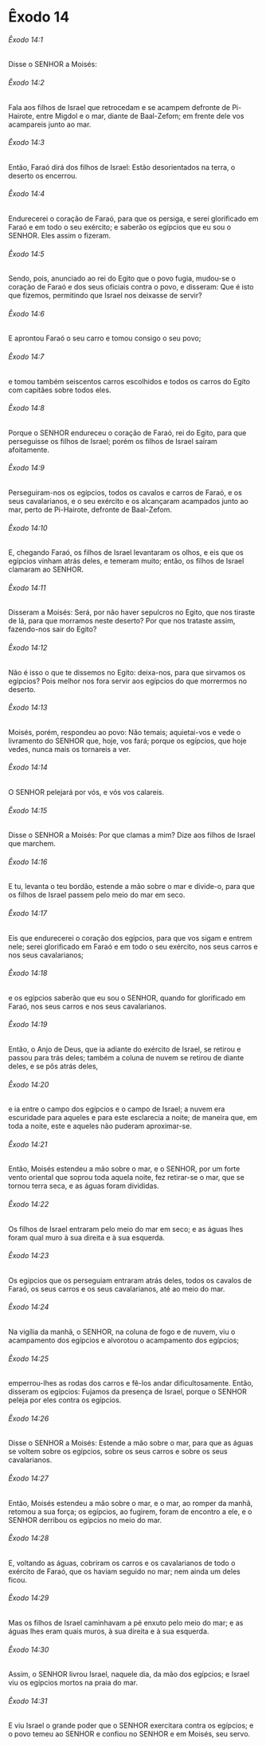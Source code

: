 # Êxodo 14

###### Êxodo 14:1

Disse o SENHOR a Moisés:

###### Êxodo 14:2

Fala aos filhos de Israel que retrocedam e se acampem defronte de Pi-Hairote, entre Migdol e o mar, diante de Baal-Zefom; em frente dele vos acampareis junto ao mar.

###### Êxodo 14:3

Então, Faraó dirá dos filhos de Israel: Estão desorientados na terra, o deserto os encerrou.

###### Êxodo 14:4

Endurecerei o coração de Faraó, para que os persiga, e serei glorificado em Faraó e em todo o seu exército; e saberão os egípcios que eu sou o SENHOR. Eles assim o fizeram.

###### Êxodo 14:5

Sendo, pois, anunciado ao rei do Egito que o povo fugia, mudou-se o coração de Faraó e dos seus oficiais contra o povo, e disseram: Que é isto que fizemos, permitindo que Israel nos deixasse de servir?

###### Êxodo 14:6

E aprontou Faraó o seu carro e tomou consigo o seu povo;

###### Êxodo 14:7

e tomou também seiscentos carros escolhidos e todos os carros do Egito com capitães sobre todos eles.

###### Êxodo 14:8

Porque o SENHOR endureceu o coração de Faraó, rei do Egito, para que perseguisse os filhos de Israel; porém os filhos de Israel saíram afoitamente.

###### Êxodo 14:9

Perseguiram-nos os egípcios, todos os cavalos e carros de Faraó, e os seus cavalarianos, e o seu exército e os alcançaram acampados junto ao mar, perto de Pi-Hairote, defronte de Baal-Zefom.

###### Êxodo 14:10

E, chegando Faraó, os filhos de Israel levantaram os olhos, e eis que os egípcios vinham atrás deles, e temeram muito; então, os filhos de Israel clamaram ao SENHOR.

###### Êxodo 14:11

Disseram a Moisés: Será, por não haver sepulcros no Egito, que nos tiraste de lá, para que morramos neste deserto? Por que nos trataste assim, fazendo-nos sair do Egito?

###### Êxodo 14:12

Não é isso o que te dissemos no Egito: deixa-nos, para que sirvamos os egípcios? Pois melhor nos fora servir aos egípcios do que morrermos no deserto.

###### Êxodo 14:13

Moisés, porém, respondeu ao povo: Não temais; aquietai-vos e vede o livramento do SENHOR que, hoje, vos fará; porque os egípcios, que hoje vedes, nunca mais os tornareis a ver.

###### Êxodo 14:14

O SENHOR pelejará por vós, e vós vos calareis.

###### Êxodo 14:15

Disse o SENHOR a Moisés: Por que clamas a mim? Dize aos filhos de Israel que marchem.

###### Êxodo 14:16

E tu, levanta o teu bordão, estende a mão sobre o mar e divide-o, para que os filhos de Israel passem pelo meio do mar em seco.

###### Êxodo 14:17

Eis que endurecerei o coração dos egípcios, para que vos sigam e entrem nele; serei glorificado em Faraó e em todo o seu exército, nos seus carros e nos seus cavalarianos;

###### Êxodo 14:18

e os egípcios saberão que eu sou o SENHOR, quando for glorificado em Faraó, nos seus carros e nos seus cavalarianos.

###### Êxodo 14:19

Então, o Anjo de Deus, que ia adiante do exército de Israel, se retirou e passou para trás deles; também a coluna de nuvem se retirou de diante deles, e se pôs atrás deles,

###### Êxodo 14:20

e ia entre o campo dos egípcios e o campo de Israel; a nuvem era escuridade para aqueles e para este esclarecia a noite; de maneira que, em toda a noite, este e aqueles não puderam aproximar-se.

###### Êxodo 14:21

Então, Moisés estendeu a mão sobre o mar, e o SENHOR, por um forte vento oriental que soprou toda aquela noite, fez retirar-se o mar, que se tornou terra seca, e as águas foram divididas.

###### Êxodo 14:22

Os filhos de Israel entraram pelo meio do mar em seco; e as águas lhes foram qual muro à sua direita e à sua esquerda.

###### Êxodo 14:23

Os egípcios que os perseguiam entraram atrás deles, todos os cavalos de Faraó, os seus carros e os seus cavalarianos, até ao meio do mar.

###### Êxodo 14:24

Na vigília da manhã, o SENHOR, na coluna de fogo e de nuvem, viu o acampamento dos egípcios e alvorotou o acampamento dos egípcios;

###### Êxodo 14:25

emperrou-lhes as rodas dos carros e fê-los andar dificultosamente. Então, disseram os egípcios: Fujamos da presença de Israel, porque o SENHOR peleja por eles contra os egípcios.

###### Êxodo 14:26

Disse o SENHOR a Moisés: Estende a mão sobre o mar, para que as águas se voltem sobre os egípcios, sobre os seus carros e sobre os seus cavalarianos.

###### Êxodo 14:27

Então, Moisés estendeu a mão sobre o mar, e o mar, ao romper da manhã, retomou a sua força; os egípcios, ao fugirem, foram de encontro a ele, e o SENHOR derribou os egípcios no meio do mar.

###### Êxodo 14:28

E, voltando as águas, cobriram os carros e os cavalarianos de todo o exército de Faraó, que os haviam seguido no mar; nem ainda um deles ficou.

###### Êxodo 14:29

Mas os filhos de Israel caminhavam a pé enxuto pelo meio do mar; e as águas lhes eram quais muros, à sua direita e à sua esquerda.

###### Êxodo 14:30

Assim, o SENHOR livrou Israel, naquele dia, da mão dos egípcios; e Israel viu os egípcios mortos na praia do mar.

###### Êxodo 14:31

E viu Israel o grande poder que o SENHOR exercitara contra os egípcios; e o povo temeu ao SENHOR e confiou no SENHOR e em Moisés, seu servo.

